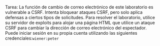 Tarea: La función de cambio de correo electrónico de este laboratorio es vulnerable a CSRF. Intenta bloquear ataques CSRF, pero solo aplica defensas a ciertos tipos de solicitudes.
Para resolver el laboratorio, utilice su servidor de exploits para alojar una página HTML que utilice un ataque CSRF para cambiar la dirección de correo electrónico del espectador.
Puede iniciar sesión en su propia cuenta utilizando las siguientes credenciales:`wiener:peter`